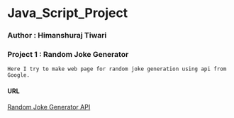 # Java_Script_Project

### Author : Himanshuraj Tiwari


### Project 1 : Random Joke Generator
    Here I try to make web page for random joke generation using api from Google.

#### URL

[Random Joke Generator API](https://sv443.net/jokeapi/v2/)
